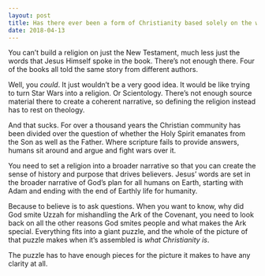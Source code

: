 ```yaml
---
layout: post
title: Has there ever been a form of Christianity based solely on the words of Jesus alone (that does not use the letters of Saul or Revelations)?
date: 2018-04-13
---
```


<p>You can’t build a religion on just the New Testament, much less just the words that Jesus Himself spoke in the book. There’s not enough there. Four of the books all told the same story from different authors.</p><p>Well, you <i>could</i>. It just wouldn’t be a very good idea. It would be like trying to turn Star Wars into a religion. Or Scientology. There’s not enough source material there to create a coherent narrative, so defining the religion instead has to rest on theology.</p><p>And that sucks. For over a thousand years the Christian community has been divided over the question of whether the Holy Spirit emanates from the Son as well as the Father. Where scripture fails to provide answers, humans sit around and argue and fight wars over it.</p><p>You need to set a religion into a broader narrative so that you can create the sense of history and purpose that drives believers. Jesus’ words are set in the broader narrative of God’s plan for all humans on Earth, starting with Adam and ending with the end of Earthly life for humanity.</p><p>Because to believe is to ask questions. When you want to know, why did God smite Uzzah for mishandling the Ark of the Covenant, you need to look back on all the other reasons God smites people and what makes the Ark special. Everything fits into a giant puzzle, and the whole of the picture of that puzzle makes when it’s assembled is <i>what Christianity is</i>.</p><p>The puzzle has to have enough pieces for the picture it makes to have any clarity at all.</p>
